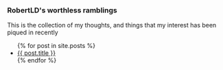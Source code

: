 ### RobertLD's worthless ramblings
This is the collection of my thoughts, and things that my interest has been piqued in recently


<ul>
  {% for post in site.posts %}
    <li>
      <a href="{{ post.url }}">{{ post.title }}</a>
    </li>
  {% endfor %}
</ul>
